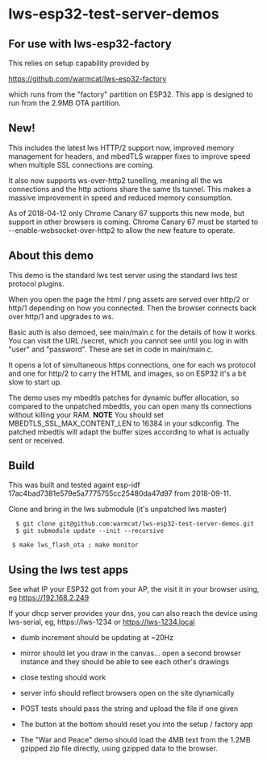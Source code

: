 lws-esp32-test-server-demos
===========================

## For use with lws-esp32-factory

This relies on setup capability provided by

https://github.com/warmcat/lws-esp32-factory

which runs from the "factory" partition on ESP32.  This app is
designed to run from the 2.9MB OTA partition.

## New!

This includes the latest lws HTTP/2 support now, improved
memory management for headers, and mbedTLS wrapper fixes to
improve speed when multiple SSL connections are coming.

It also now supports ws-over-http2 tunelling, meaning all
the ws connections and the http actions share the same tls
tunnel.  This makes a massive improvement in speed and
reduced memory consumption.

As of 2018-04-12 only Chrome Canary 67 supports this new
mode, but support in other browsers is coming.  Chrome
Canary 67 must be started to --enable-websocket-over-http2 to
allow the new feature to operate.

## About this demo

This demo is the standard lws test server using the standard lws test
protocol plugins.

When you open the page the html / png assets are served over http/2
or http/1 depending on how you connected.  Then the browser connects
back over http/1 and upgrades to ws.

Basic auth is also demoed, see main/main.c for the details of how it
works.  You can visit the URL /secret, which you cannot see until
you log in with "user" and "password".  These are set in code in
main/main.c.

It opens a lot of simultaneous https connections, one for each ws
protocol and one for http/2 to carry the HTML and images, so on ESP32
it's a bit slow to start up.

The demo uses my mbedtls patches for dynamic buffer allocation, so
compared to the unpatched mbedtls, you can open many tls connections
without killing your RAM.  **NOTE** You should set MBEDTLS_SSL_MAX_CONTENT_LEN
to 16384 in your sdkconfig.  The patched mbedtls will adapt the buffer
sizes according to what is actually sent or received.

## Build

This was built and tested againt esp-idf 17ac4bad7381e579e5a7775755cc25480da47d97 from 2018-09-11.

Clone and bring in the lws submodule (it's unpatched lws master)

```
  $ git clone git@github.com:warmcat/lws-esp32-test-server-demos.git
  $ git submodule update --init --recursive
```

```
 $ make lws_flash_ota ; make monitor
```

## Using the lws test apps

See what IP your ESP32 got from your AP, the visit it in your browser
using, eg https://192.168.2.249

If your dhcp server provides your dns, you can also reach the device
using lws-serial, eg, https://lws-1234 or https://lws-1234.local

 - dumb increment should be updating at ~20Hz

 - mirror should let you draw in the canvas... open a second browser
   instance and they should be able to see each other's drawings

 - close testing should work

 - server info should reflect browsers open on the site dynamically

 - POST tests should pass the string and upload the file if one given

 - The button at the bottom should reset you into the setup / factory app

 - The "War and Peace" demo should load the 4MB text from the 1.2MB gzipped zip
   file directly, using gzipped data to the browser.
